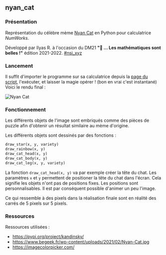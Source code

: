 ## nyan_cat

### Présentation

Représentation du célèbre mème [Nyan Cat](https://fr.wikipedia.org/wiki/Nyan_Cat) en Python pour calculatrice *NumWorks*.

Développé par Ilyas R. à l'occasion du DM21 **"💖 … Les mathématiques sont belles !"** édition 2021-2022. [#nsi_xyz](https://twitter.com/nsi_xyz)

### Lancement

Il suffit d'importer le programme sur sa calculatrice depuis la [page du script](https://my.numworks.com/python/ikario198/dm21), l'exécuter, et laisser la magie opérer ! (bon en vrai c'est instantané)
Voici le rendu final :

![Nyan Cat](https://user-images.githubusercontent.com/58112248/159076183-714c2f6c-8875-4953-8897-c13195255c60.png)


### Fonctionnement

Les différents objets de l'image sont embriqués comme des pièces de puzzle afin d'obtenir un résultat similaire au mème d'origine.

Les différents objets sont dessinés par des fonctions :
```py
draw_star(x, y, variety)
draw_rainbow(x, y)
draw_cat_head(x, y)
draw_cat_body(x, y)
draw_cat_leg(x, y, variety)
```
La fonction `draw_cat_head(x, y)` va par exemple créer la tête du chat. Les paramètres `x` et `y` permettent de positioner la tête du chat dans l'écran. Cela signifie les objets n'ont pas de positions fixes. Les positions sont personnalisables. Il est par conséquent possible d'animer un peu l'image.

Ce qui ressemble à des pixels dans la réalisation finale sont en réalité des carrés de 5 pixels sur 5 pixels.

### Ressources

Ressources utilisées :
- https://pypi.org/project/kandinsky/
- https://www.begeek.fr/wp-content/uploads/2021/02/Nyan-Cat.jpg
- https://imagecolorpicker.com/
